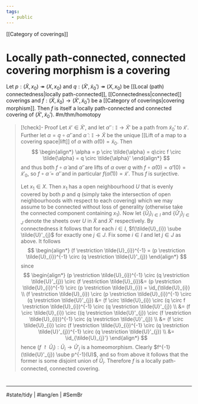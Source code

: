 ```yaml
---
tags:
  - public
---
```

[[Category of coverings]]
# Locally path-connected, connected covering morphism is a covering

Let $p : (\tilde{X}, x_{0}) \twoheadrightarrow (X,x_{0})$ and $q: (\tilde{X}', \tilde{x}_{0}') \twoheadrightarrow (X,x_{0})$ be [[Local (path) connectedness|locally path-connected]], [[Connectedness|connected]] coverings and $f : (\tilde{X},\tilde{x}_{0}) \to (\tilde{X}',\tilde{x}_{0}')$ be a [[Category of coverings|covering morphism]].
Then $f$ is itself a locally path-connected and connected covering of $(\tilde{X}', \tilde{x}_{0}')$. #m/thm/homotopy 

> [!check]- Proof
> Let $\tilde{x}' \in \tilde{X}'$, and let $\tilde{\alpha}' : \mathbb{I} \to \tilde{X}'$ be a path from $\tilde{x}_{0}'$ to $\tilde{x}'$.
> Further let $\alpha = q \circ \tilde{\alpha}'$ and $\tilde{\alpha} : \mathbb{I} \to \tilde{X}$ be the unique [[Lift of a map to a covering space|lift]] of $\alpha$ with $\tilde{\alpha}(0) = \tilde{x}_{0}$.
> Then
> $$
> \begin{align*}
> \alpha = p \circ \tilde{\alpha} = q\circ f \circ \tilde{\alpha} = q \circ \tilde{\alpha}'
> \end{align*}
> $$
> and thus both $f \circ \tilde{\alpha}$ and $\tilde \alpha'$ are lifts of $\alpha$ over $q$ with $f \circ \tilde{\alpha}(0) = \tilde{\alpha}'(0) = \tilde{x}'_{0}$,
> so $f \circ \tilde{\alpha} = \tilde{\alpha}'$ and in particular $f(\tilde{\alpha}(1)) = \tilde{x}'$.
> Thus $f$ is surjective.
> 
> Let $x_{1} \in X$.
> Then $x_{1}$ has a open neighbourhood $U$ that is evenly covered by both $p$ and $q$ (simply take the intersection of open neighbourhoods with respect to each covering)
> which we may assume to be connected without loss of generality (otherwise take the connected component containing $x_{1}$).
> Now let $\{ \tilde{U}_{i} \}_{i \in I}$ and $\{ \tilde{U}'_{j} \}_{j \in J}$ denote the sheets over $U$ in $\tilde{X}$ and $\tilde{X}'$ respectively.
> By connectedness it follows that for each $i \in I$, $f(\tilde{U}_{i}) \sube \tilde{U}'_{j}$ for exactly one $j \in J$.
> Fix some $i \in I$ and let $j \in J$ as above.
> It follows
> $$
> \begin{align*}
> (f \restriction \tilde{U}_{i})^{-1} = (p \restriction \tilde{U}_{i})^{-1} \circ (q \restriction \tilde{U}'_{j})
> \end{align*}
> $$
> since
> $$
> \begin{align*}
> (p \restriction \tilde{U}_{i})^{-1} \circ (q \restriction \tilde{U}'_{j}) \circ (f \restriction \tilde{U}_{i})&= (p \restriction \tilde{U}_{i})^{-1} \circ (p \restriction \tilde{U}_{i}) = \id_{\tilde{U}_{i}} \\
> (f \restriction \tilde{U}_{i}) \circ (p \restriction \tilde{U}_{i})^{-1} \circ (q \restriction \tilde{U}'_{j}) &= (f \circ \tilde{U}_{i}) \circ (q \circ f \restriction \tilde{U}_{i})^{-1} \circ (q \restriction \tilde{U}'_{j}) \\
> &= (f \circ \tilde{U}_{i}) \circ ((q \restriction \tilde{U}'_{j}) \circ (f \restriction \tilde{U}_{i}))^{-1} \circ (q \restriction \tilde{U}'_{j}) \\
> &= (f \circ \tilde{U}_{i}) \circ (f \restriction \tilde{U}_{i})^{-1} \circ (q \restriction \tilde{U}'_{j})^{-1} \circ (q \restriction \tilde{U}'_{j}) \\
> &= \id_{\tilde{U}_{j}'}
> \end{align*}
> $$
> hence $(f \restriction \tilde{U}_{i}) : \tilde{U}_{i} \to \tilde{U}'_{j}$ is a homeomorphism.
> Clearly $f^{-1}(\tilde{U}'_{j}) \sube p^{-1}(U)$, and so from above it follows that the former is some disjoint union of $\tilde{U}_{i}$.
> Therefore $f$ is a locally path-connected, connected covering.
> <span class="QED"/>

#
---
#state/tidy | #lang/en | #SemBr
